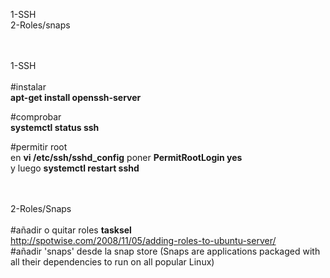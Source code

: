 1-SSH<br>
2-Roles/snaps<br>

<br><br>
1-SSH<br><br>
  #instalar<br>
  <b>apt-get install openssh-server</b>
  
  #comprobar<br>
  <b>systemctl status ssh</b>
  
  #permitir root<br>
  en <b>vi /etc/ssh/sshd_config</b> poner <b>PermitRootLogin yes</b><br>
  y luego <b>systemctl restart sshd</b>
  
<br><br>
2-Roles/Snaps<br><br>
  #añadir o quitar roles <b>tasksel</b><br>
  http://spotwise.com/2008/11/05/adding-roles-to-ubuntu-server/<br>
  #añadir 'snaps' desde la snap store (Snaps are applications packaged with all their dependencies to run on all popular Linux)
